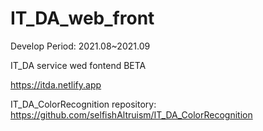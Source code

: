 # IT_DA_web_front

Develop Period: 2021.08~2021.09

IT_DA service wed fontend BETA

https://itda.netlify.app

IT_DA_ColorRecognition repository: https://github.com/selfishAltruism/IT_DA_ColorRecognition
